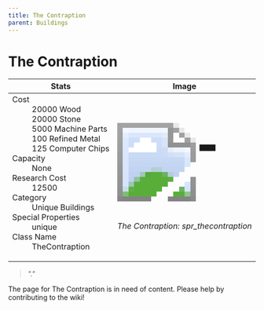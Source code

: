 ```yaml
---
title: The Contraption
parent: Buildings
---
```

# The Contraption

[//]: # (Pre-generated content)
<table><thead><tr><th>Stats</th><th>Image</th></tr></thead><tbody><tr><td><dl><dt>Cost</dt><dd>20000 Wood<br>20000 Stone<br>5000 Machine Parts<br>100 Refined Metal<br>125 Computer Chips</dd><dt>Capacity</dt><dd>None</dd><dt>Research Cost</dt><dd>12500</dd><dt>Category</dt><dd>Unique Buildings</dd><dt>Special Properties</dt><dd>unique</dd><dt>Class Name</dt><dd>TheContraption</dd></dl></td><td><style>.building-image {width: 200px;height: 200px;overflow: hidden;position: relative;}.building-image img {image-rendering: pixelated;object-fit: none;transform: scale(10);transform-origin: left top;position: absolute;left: 0;top: 0;}</style><div class="building-image"><img style="object-position: -206px -883px;" src="https://tfe2-wiki.github.io/assets/sprites.png" alt="The Contraption Back"><img style="object-position: -184px -883px;" src="https://tfe2-wiki.github.io/assets/sprites.png" alt="The Contraption"></div><i>The Contraption: spr_thecontraption</i></td></tr></tbody></table><blockquote><i>"."</i></blockquote>

The page for The Contraption is in need of content. Please help by contributing to the wiki!
